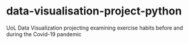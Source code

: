 # data-visualisation-project-python
UoL Data Visualization projecting examining exercise habits before and during the Covid-19 pandemic
